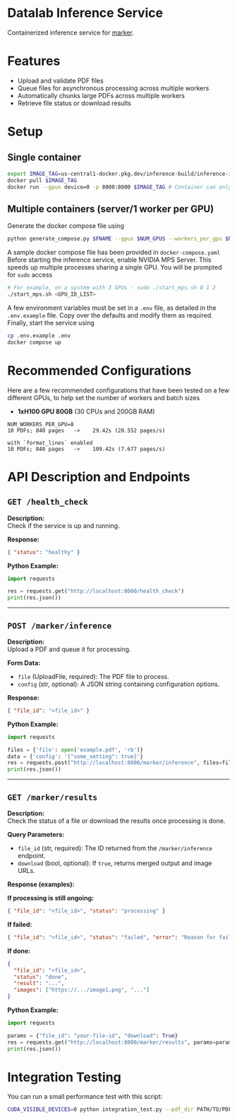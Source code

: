 # Datalab Inference Service

Containerized inference service for [marker](https://github.com/VikParuchuri/marker). 

# Features

- Upload and validate PDF files
- Queue files for asynchronous processing across multiple workers
- Automatically chunks large PDFs across multiple workers
- Retrieve file status or download results

# Setup

## Single container

```bash
export IMAGE_TAG=us-central1-docker.pkg.dev/inference-build/inference-images/combined:latest
docker pull $IMAGE_TAG
docker run --gpus device=0 -p 8000:8000 $IMAGE_TAG # Container can only handle one GPU
```

## Multiple containers (server/1 worker per GPU)
Generate the docker compose file using
```bash
python generate_compose.py $FNAME --gpus $NUM_GPUS --workers_per_gpu $NUM_WORKERS_PER_GPU
```
A sample docker compose file has been provided in `docker-compose.yaml`
Before starting the inference service, enable NVIDIA MPS Server. This speeds up multiple processes sharing a single GPU. You will be prompted for `sudo` access
```bash
# For example, on a system with 3 GPUs - sudo ./start_mps.sh 0 1 2 
./start_mps.sh <GPU_ID_LIST>
```
A few environment variables must be set in a `.env` file, as detailed in the `.env.example` file. Copy over the defaults and modify them as required.
Finally, start the service using
```bash
cp .env.example .env
docker compose up
```

# Recommended Configurations
Here are a few recommended configurations that have been tested on a few different GPUs, to help set the number of workers and batch sizes
- **1xH100 GPU 80GB** (30 CPUs and 200GB RAM)
```
NUM_WORKERS_PER_GPU=8
10 PDFs; 840 pages   ->    29.42s (28.552 pages/s)     

with `format_lines` enabled
10 PDFs; 840 pages   ->    109.42s (7.677 pages/s)
```

# API Description and Endpoints

## `GET /health_check`

**Description:**  
Check if the service is up and running.

**Response:**  
```json
{ "status": "healthy" }
```

**Python Example:**
```python
import requests

res = requests.get("http://localhost:8000/health_check")
print(res.json())
```

---

## `POST /marker/inference`

**Description:**  
Upload a PDF and queue it for processing.

**Form Data:**

- `file` (UploadFile, required): The PDF file to process.
- `config` (str, optional): A JSON string containing configuration options.

**Response:**
```json
{ "file_id": "<file_id>" }
```

**Python Example:**
```python
import requests

files = {'file': open('example.pdf', 'rb')}
data = {'config': '{"some_setting": true}'}
res = requests.post("http://localhost:8000/marker/inference", files=files, data=data)
print(res.json())
```

---

## `GET /marker/results`

**Description:**  
Check the status of a file or download the results once processing is done.

**Query Parameters:**

- `file_id` (str, required): The ID returned from the `/marker/inference` endpoint.
- `download` (bool, optional): If `true`, returns merged output and image URLs.

**Response (examples):**

**If processing is still ongoing:**
```json
{ "file_id": "<file_id>", "status": "processing" }
```

**If failed:**
```json
{ "file_id": "<file_id>", "status": "failed", "error": "Reason for failure" }
```

**If done:**
```json
{
  "file_id": "<file_id>",
  "status": "done",
  "result": "...",
  "images": ["https://.../image1.png", "..."]
}
```

**Python Example:**
```python
import requests

params = {"file_id": "your-file-id", "download": True}
res = requests.get("http://localhost:8000/marker/results", params=params)
print(res.json())
```

# Integration Testing

You can run a small performance test with this script:

```bash
CUDA_VISIBLE_DEVICES=0 python integration_test.py --pdf_dir PATH/TO/PDFs --build
```